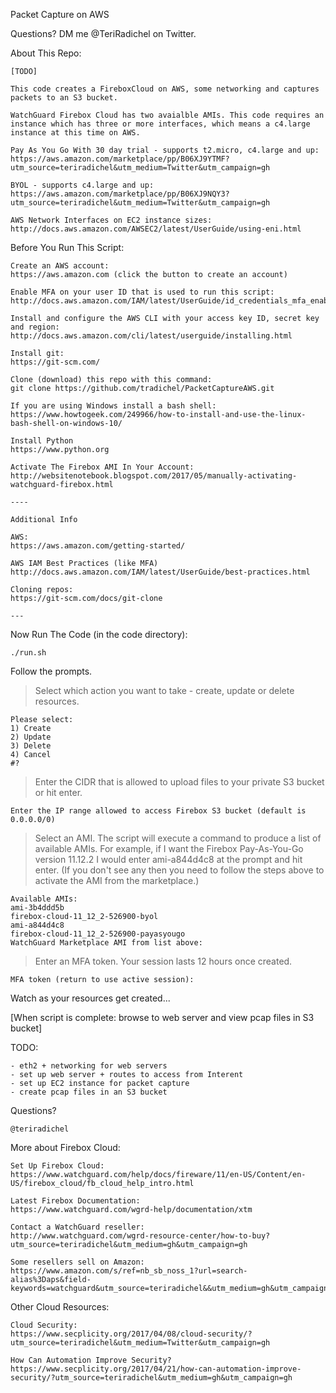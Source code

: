 Packet Capture on AWS

Questions? DM me @TeriRadichel on Twitter.

About This Repo:

    [TODO]

    This code creates a FireboxCloud on AWS, some networking and captures packets to an S3 bucket.

    WatchGuard Firebox Cloud has two avaialble AMIs. This code requires an instance which has three or more interfaces, which means a c4.large instance at this time on AWS.

    Pay As You Go With 30 day trial - supports t2.micro, c4.large and up:
    https://aws.amazon.com/marketplace/pp/B06XJ9YTMF?utm_source=teriradichel&utm_medium=Twitter&utm_campaign=gh

    BYOL - supports c4.large and up: 
    https://aws.amazon.com/marketplace/pp/B06XJ9NQY3?utm_source=teriradichel&utm_medium=Twitter&utm_campaign=gh

    AWS Network Interfaces on EC2 instance sizes:
    http://docs.aws.amazon.com/AWSEC2/latest/UserGuide/using-eni.html

Before You Run This Script:

    Create an AWS account:
    https://aws.amazon.com (click the button to create an account)

    Enable MFA on your user ID that is used to run this script:
    http://docs.aws.amazon.com/IAM/latest/UserGuide/id_credentials_mfa_enable_virtual.html

    Install and configure the AWS CLI with your access key ID, secret key and region: 
    http://docs.aws.amazon.com/cli/latest/userguide/installing.html

    Install git:
    https://git-scm.com/

    Clone (download) this repo with this command: 
    git clone https://github.com/tradichel/PacketCaptureAWS.git

    If you are using Windows install a bash shell:
    https://www.howtogeek.com/249966/how-to-install-and-use-the-linux-bash-shell-on-windows-10/

    Install Python
    https://www.python.org

    Activate The Firebox AMI In Your Account:
    http://websitenotebook.blogspot.com/2017/05/manually-activating-watchguard-firebox.html

    ----

    Additional Info

    AWS:
    https://aws.amazon.com/getting-started/

    AWS IAM Best Practices (like MFA)
    http://docs.aws.amazon.com/IAM/latest/UserGuide/best-practices.html

    Cloning repos:
    https://git-scm.com/docs/git-clone

    ---

Now Run The Code (in the code directory):

    ./run.sh 

Follow the prompts.

> Select which action you want to take - create, update or delete resources. 

    Please select:
    1) Create
    2) Update
    3) Delete
    4) Cancel
    #? 

> Enter the CIDR that is allowed to upload files to your private S3 bucket or hit enter. 

    Enter the IP range allowed to access Firebox S3 bucket (default is 0.0.0.0/0)

> Select an AMI. The script will execute a command to produce a list of available AMIs. For example, if I want the Firebox Pay-As-You-Go version 11.12.2 I would enter ami-a844d4c8 at the prompt and hit enter. (If you don't see any then you need to follow the steps above to activate the AMI from the marketplace.)

    Available AMIs:
    ami-3b4ddd5b 
    firebox-cloud-11_12_2-526900-byol
    ami-a844d4c8 
    firebox-cloud-11_12_2-526900-payasyougo
    WatchGuard Marketplace AMI from list above:

> Enter an MFA token. Your session lasts 12 hours once created.

    MFA token (return to use active session):
    
Watch as your resources get created...

[When script is complete: browse to web server and view pcap files in S3 bucket]

TODO:

    - eth2 + networking for web servers
    - set up web server + routes to access from Interent
    - set up EC2 instance for packet capture
    - create pcap files in an S3 bucket

Questions?

    @teriradichel

More about Firebox Cloud:

    Set Up Firebox Cloud:
    https://www.watchguard.com/help/docs/fireware/11/en-US/Content/en-US/firebox_cloud/fb_cloud_help_intro.html

    Latest Firebox Documentation:
    https://www.watchguard.com/wgrd-help/documentation/xtm
    
    Contact a WatchGuard reseller:
    http://www.watchguard.com/wgrd-resource-center/how-to-buy?utm_source=teriradichel&utm_medium=gh&utm_campaign=gh

    Some resellers sell on Amazon:
    https://www.amazon.com/s/ref=nb_sb_noss_1?url=search-alias%3Daps&field-keywords=watchguard&utm_source=teriradichel&&utm_medium=gh&utm_campaign=gh

Other Cloud Resources:

    Cloud Security:
    https://www.secplicity.org/2017/04/08/cloud-security/?utm_source=teriradichel&utm_medium=Twitter&utm_campaign=gh

    How Can Automation Improve Security?
    https://www.secplicity.org/2017/04/21/how-can-automation-improve-security/?utm_source=teriradichel&utm_medium=gh&utm_campaign=gh
